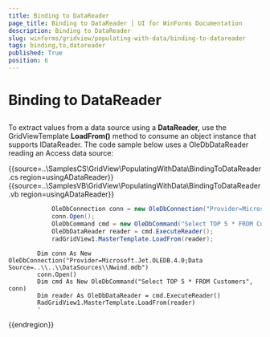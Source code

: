 ```yaml
---
title: Binding to DataReader
page_title: Binding to DataReader | UI for WinForms Documentation
description: Binding to DataReader
slug: winforms/gridview/populating-with-data/binding-to-datareader
tags: binding,to,datareader
published: True
position: 6
---
```


# Binding to DataReader



## 

To extract values from a data source using a __DataReader,__ use the GridViewTemplate __LoadFrom()__ method to consume an object instance that supports IDataReader. The code sample below uses a OleDbDataReader reading an Access data source:

{{source=..\SamplesCS\GridView\PopulatingWithData\BindingToDataReader.cs region=usingADataReader}} 
{{source=..\SamplesVB\GridView\PopulatingWithData\BindingToDataReader.vb region=usingADataReader}} 

````C#
            OleDbConnection conn = new OleDbConnection("Provider=Microsoft.Jet.OLEDB.4.0;Data Source=..\\..\\DataSources\\Nwind.mdb");
            conn.Open();
            OleDbCommand cmd = new OleDbCommand("Select TOP 5 * FROM Customers", conn);
            OleDbDataReader reader = cmd.ExecuteReader();
            radGridView1.MasterTemplate.LoadFrom(reader);
````
````VB.NET
        Dim conn As New OleDbConnection("Provider=Microsoft.Jet.OLEDB.4.0;Data Source=..\\..\\DataSources\\Nwind.mdb")
        conn.Open()
        Dim cmd As New OleDbCommand("Select TOP 5 * FROM Customers", conn)
        Dim reader As OleDbDataReader = cmd.ExecuteReader()
        RadGridView1.MasterTemplate.LoadFrom(reader)
        '
````

{{endregion}} 



